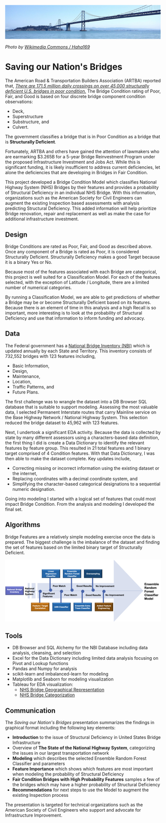 ![](https://github.com/arbgar/metis/blob/main/Classification/Project/Final%20Deliverable/Bridge.png?raw=true)

*Photo by* *[Wikimedia Commons / Haha169](https://commons.wikimedia.org/wiki/File:San_Francisco_Oakland_Bay_Bridge_Western_Span.jpg)*

# Saving our Nation's Bridges

The American Road & Transportation Builders Association (ARTBA) reported that, *[There are 171.5 million daily crossings on over 45,000 structurally deficient U.S. bridges in poor condition.](https://artbabridgereport.org/about)*  The Bridge Condition rating of Poor, Fair, and Good is based on four discrete bridge component condition observations: 

- Deck, 
- Superstructure
- Substructure, and
- Culvert.

The government classifies a bridge that is in Poor Condition as a bridge that is **Structurally Deficient**. 

Fortunately, ARTBA and others have gained the attention of lawmakers who are earmarking $3.265B for a 5-year Bridge Reinvestment Program under the proposed Infrastructure Investment and Jobs Act. While this is significant funding, it is likely insufficient to address current deficiencies, let alone the deficiencies that are developing in Bridges in Fair Condition.

This project developed a Bridge Condition Model which classifies National Highway System (NHS) Bridges by their features and provides a probability of Structural Deficiency in an individual NHS Bridge.  With this information, organizations such as the American Society for Civil Engineers can augment the existing Inspection based assessments with analysis predicting Structural Deficiency.  This added information will help prioritize Bridge renovation, repair and replacement as well as make the case for additional infrastructure investment.

## Design

Bridge Conditions are rated as Poor, Fair, and Good as described above.  Once any component of a Bridge is rated as Poor, it is considered Structurally Deficient.  Structurally Deficiency makes a good Target because it is a binary Yes or No.

Because most of the features associated with each Bridge are categorical, this project is well suited for a Classification Model.  For each of the features selected, with the exception of Latitude / Longitude, there are a limited number of numerical categories. 

By running a Classification Model, we are able to get predictions of whether a Bridge may be or become Structurally Deficient based on its features.  Because there is an element of time in this analysis and a high Recall is so important, more interesting is to look at the probability of Structural Deficiency and use that information to inform funding and advocacy.

## Data

The Federal government has a [National Bridge Inventory (NBI)](https://www.fhwa.dot.gov/bridge/nbi/ascii.cfm) which is updated annually by each State and Territory.  This inventory consists of 732,552 bridges with 123 features including,

- Basic Information,
- Design, 
- Maintenance, 
- Location, 
- Traffic Patterns, and 
- Future Plans.

The first challenge was to wrangle the dataset into a DB Browser SQL database that is suitable to support modeling. Assessing the most valuable data, I selected Permanent Interstate routes that carry Mainline service on the Base Highway Network / National Highway System. This selection reduced the bridge dataset to 45,962 with 123 features.

Next, I undertook a significant EDA activity. Because the data is collected by state by many different assessors using a characters-based data definition, the first thing I did is create a Data Dictionary to identify the relevant features by feature group. This resulted in 21 total features and 1 binary target comprised of 4 Condition features. With that Data Dictionary, I was then able to make the dataset complete. Key updates include, 

- Correcting missing or incorrect information using the existing dataset or the internet,
- Replacing coordinates with a decimal coordinate system, and
- Simplifying the character-based categorical designations to a sequential numeric designation.

Going into modeling I started with a logical set of features that could most impact Bridge Condition. From the analysis and modeling I developed the final set.

## Algorithms

Bridge Features are a relatively simple modeling exercise once the data is prepared.  The biggest challenge is the imbalance of the dataset and finding the set of features based on the limited binary target of Structurally Deficient.

![](https://github.com/arbgar/metis/blob/main/Classification/Project/Final%20Deliverable/Algorithm.png?raw=true)

## Tools

- DB Browser and SQL Alchemy for the NBI Database including data analysis, cleansing, and selection
- Excel for the Data Dictionary including limited data analysis focusing on Pivot and Lookup functions
- Pandas and Numpy for analysis
- scikit-learn and imbalanced-learn for modeling
- Matplotlib and Seaborn for modeling visualization
- Tableau for EDA visualization:
  - [NHS Bridge Geographical Representation](https://public.tableau.com/app/profile/alison.garrett/viz/Book1_16355089243510/Sheet1)
  - [NHS Bridge Categorization](https://public.tableau.com/app/profile/alison.garrett/viz/NBI_25_1/Dashboard1)

## Communication

The *Saving our Nation's Bridges* presentation summarizes the findings in graphical format including the following key elements:

- **Introduction** to the issue of Structural Deficiency in United States Bridge Infrastructure
- Overview of  **The State of the National Highway System**, categorizing the issues in our largest transportation network
- **Modeling** which describes the selected Ensemble Random Forest Classifier and parameters
- **Feature Importance** which shows which features are most important when modeling the probability of Structural Deficiency
- **Fair Condition Bridges with High Probability Features** samples a few of the bridges which may have a higher probability of Structural Deficiency
- **Recommendations** for next steps to use the Model to augment the existing Inspection process

The presentation is targeted for technical organizations such as the American Society of Civil Engineers who  support and advocate for Infrastructure Improvement.
